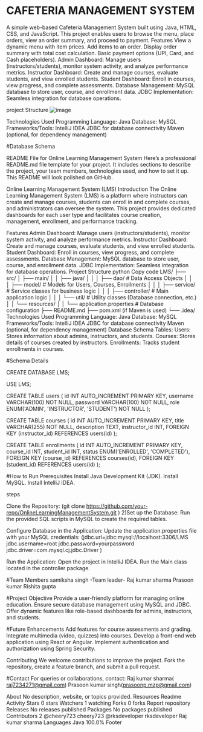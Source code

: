  # CAFETERIA MANAGEMENT SYSTEM #

A simple web-based Cafeteria Management System built using Java, HTML, CSS, and JavaScript. This project enables users to browse the menu, place orders, view an order summary, and proceed to payment.
Features
View a dynamic menu with item prices.
Add items to an order.
Display order summary with total cost calculation.
Basic payment options (UPI, Card, and Cash placeholders).
Admin Dashboard: Manage users (instructors/students), monitor system activity, and analyze performance metrics. Instructor Dashboard: Create and manage courses, evaluate students, and view enrolled students. Student Dashboard: Enroll in courses, view progress, and complete assessments. Database Management: MySQL database to store user, course, and enrollment data. JDBC Implementation: Seamless integration for database operations.

project Structure
![image](https://github.com/user-attachments/assets/f5eb67b4-684f-4f2e-9470-7e916846406f)


Technologies Used
Programming Language: Java Database: MySQL Frameworks/Tools: IntelliJ IDEA JDBC for database connectivity Maven (optional, for dependency management)

#Database Schema

README File for Online Learning Management System Here’s a professional README.md file template for your project. It includes sections to describe the project, your team members, technologies used, and how to set it up. This README will look polished on GitHub.

Online Learning Management System (LMS) Introduction The Online Learning Management System (LMS) is a platform where instructors can create and manage courses, students can enroll in and complete courses, and administrators can oversee the system. This project provides dedicated dashboards for each user type and facilitates course creation, management, enrollment, and performance tracking.

Features Admin Dashboard: Manage users (instructors/students), monitor system activity, and analyze performance metrics. Instructor Dashboard: Create and manage courses, evaluate students, and view enrolled students. Student Dashboard: Enroll in courses, view progress, and complete assessments. Database Management: MySQL database to store user, course, and enrollment data. JDBC Implementation: Seamless integration for database operations. Project Structure python Copy code LMS/ ├── src/ │ ├── main/ │ │ ├── java/ │ │ │ ├── dao/ # Data Access Objects │ │ │ ├── model/ # Models for Users, Courses, Enrollments │ │ │ ├── service/ # Service classes for business logic │ │ │ ├── controller/ # Main application logic │ │ │ └── util/ # Utility classes (Database connection, etc.) │ │ └── resources/ │ │ └── application.properties # Database configuration ├── README.md ├── pom.xml (if Maven is used) └── .idea/ Technologies Used Programming Language: Java Database: MySQL Frameworks/Tools: IntelliJ IDEA JDBC for database connectivity Maven (optional, for dependency management) Database Schema Tables: Users: Stores information about admins, instructors, and students. Courses: Stores details of courses created by instructors. Enrollments: Tracks student enrollments in courses.

#Schema Details

CREATE DATABASE LMS;

USE LMS;

CREATE TABLE users ( id INT AUTO_INCREMENT PRIMARY KEY, username VARCHAR(100) NOT NULL, password VARCHAR(100) NOT NULL, role ENUM('ADMIN', 'INSTRUCTOR', 'STUDENT') NOT NULL );

CREATE TABLE courses ( id INT AUTO_INCREMENT PRIMARY KEY, title VARCHAR(255) NOT NULL, description TEXT, instructor_id INT, FOREIGN KEY (instructor_id) REFERENCES users(id) );

CREATE TABLE enrollments ( id INT AUTO_INCREMENT PRIMARY KEY, course_id INT, student_id INT, status ENUM('ENROLLED', 'COMPLETED'), FOREIGN KEY (course_id) REFERENCES courses(id), FOREIGN KEY (student_id) REFERENCES users(id) );

#How to Run Prerequisites Install Java Development Kit (JDK). Install MySQL. Install IntelliJ IDEA.

steps

Clone the Repository: (git clone https://github.com/your-repo/OnlineLearningManagementSystem.git ) 2)Set up the Database:
Run the provided SQL scripts in MySQL to create the required tables.

Configure Database in the Application: Update the application.properties file with your MySQL credentials:
(jdbc.url=jdbc:mysql://localhost:3306/LMS jdbc.username=root jdbc.password=yourpassword jdbc.driver=com.mysql.cj.jdbc.Driver )

Run the Application:
Open the project in IntelliJ IDEA. Run the Main class located in the controller package.

#Team Members samiksha singh -Team leader-
Raj kumar sharma Prasoon kumar Rishita gupta

#Project Objective Provide a user-friendly platform for managing online education. Ensure secure database management using MySQL and JDBC. Offer dynamic features like role-based dashboards for admins, instructors, and students.

#Future Enhancements Add features for course assessments and grading. Integrate multimedia (video, quizzes) into courses. Develop a front-end web application using React or Angular. Implement authentication and authorization using Spring Security.

Contributing
We welcome contributions to improve the project. Fork the repository, create a feature branch, and submit a pull request.

#Contact For queries or collaborations, contact: Raj kumar sharma( raj7234271@gmail.com) Prasoon kumar singh(prasoonp.mzp@gmail.com)

About
No description, website, or topics provided.
Resources
 Readme
 Activity
Stars
 0 stars
Watchers
 1 watching
Forks
 0 forks
Report repository
Releases
No releases published
Packages
No packages published
Contributors
2
@cheery723
cheery723
@rksdeveloper
rksdeveloper Raj kumar sharma
Languages
Java
100.0%
Footer

